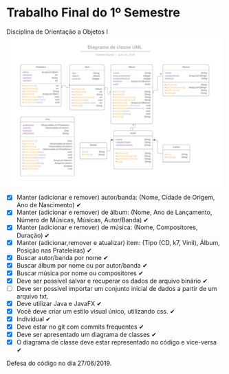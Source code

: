 # Trabalho Final do 1º Semestre
Disciplina de Orientação a Objetos I
![alt text](https://github.com/robertobarrosx/TrabalhoFinal-1Semestre/blob/master/Diagrama%20de%20classe%20UML.png)

- [x] Manter (adicionar e remover) autor/banda: (Nome, Cidade de Origem, Ano de Nascimento) ✔
- [x] Manter (adicionar e remover) de álbum: (Nome, Ano de Lançamento, Número de Músicas, Músicas, Autor/Banda) ✔
- [x] Manter (adicionar e remover) de música: (Nome, Compositores, Duração) ✔
- [x] Manter (adicionar,remover e atualizar) item: (Tipo (CD, k7, Vinil), Álbum, Posição nas Prateleiras) ✔
- [x] Buscar autor/banda por nome ✔
- [x] Buscar álbum por nome ou por autor/banda ✔
- [x] Buscar música por nome ou compositores ✔
- [x] Deve ser possível salvar e recuperar os dados de arquivo binário ✔
- [ ] Deve ser possível importar um conjunto inicial de dados a partir de um arquivo txt.
- [x] Deve utilizar Java e JavaFX  ✔
- [x] Você deve criar um estilo visual único, utilizando css. ✔
- [x] Individual ✔
- [x] Deve estar no git com commits frequentes ✔
- [x] Deve ser apresentado um diagrama de classes ✔
- [x] O diagrama de classe deve estar representado no código e vice-versa ✔

Defesa do código no dia 27/06/2019.
